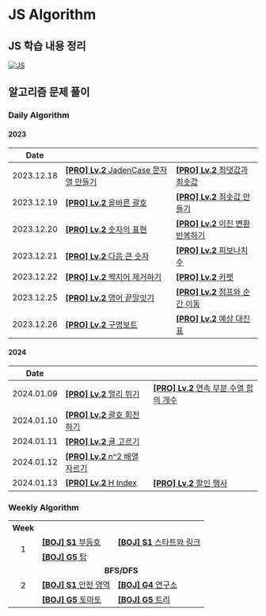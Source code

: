 # JS Algorithm

## JS 학습 내용 정리

[![JS]][Link]

## 알고리즘 문제 풀이

### Daily Algorithm

#### 2023

|    Date    |                                                                                                 |                                                                                       |
| :--------: | :---------------------------------------------------------------------------------------------- | :------------------------------------------------------------------------------------ |
| 2023.12.18 | [**[PRO] Lv.2** JadenCase 문자열 만들기](daily-algorithm/231218_PRO_JadenCase_문자열_만들기.md) | [**[PRO] Lv.2** 최댓값과 최솟값](daily-algorithm/231218_PRO_최댓값과_최솟값.md)       |
| 2023.12.19 | [**[PRO] Lv.2** 올바른 괄호](daily-algorithm/231219_PRO_올바른_괄호.md)                         | [**[PRO] Lv.2** 최솟값 만들기](daily-algorithm/231219_PRO_최솟값_만들기.md)           |
| 2023.12.20 | [**[PRO] Lv.2** 숫자의 표현](daily-algorithm/231220_PRO_숫자의_표현.md)                         | [**[PRO] Lv.2** 이진 변환 반복하기](daily-algorithm/231220_PRO_이진_변환_반복하기.md) |
| 2023.12.21 | [**[PRO] Lv.2** 다음 큰 숫자](daily-algorithm/231221_PRO_다음_큰_숫자.md)                       | [**[PRO] Lv.2** 피보나치 수](daily-algorithm/231221_PRO_피보나치_수.md)               |
| 2023.12.22 | [**[PRO] Lv.2** 짝지어 제거하기](daily-algorithm/231222_PRO_짝지어_제거하기.md)                 | [**[PRO] Lv.2** 카펫](daily-algorithm/231222_PRO_카펫.md)                             |
| 2023.12.25 | [**[PRO] Lv.2** 영어 끝말잇기](daily-algorithm/231225_PRO_영어_끝말잇기.md)                     | [**[PRO] Lv.2** 점프와 순간 이동](daily-algorithm/231225_PRO_점프와_순간_이동.md)     |
| 2023.12.26 | [**[PRO] Lv.2** 구명보트](daily-algorithm/231226_PRO_구명보트.md)                               | [**[PRO] Lv.2** 예상 대진표](daily-algorithm/231226_PRO_예상_대진표.md)               |

#### 2024

|    Date    |                                                                                 |                                                                                                   |
| :--------: | :------------------------------------------------------------------------------ | :------------------------------------------------------------------------------------------------ |
| 2024.01.09 | [**[PRO] Lv.2** 멀리 뛰기](daily-algorithm/240109_PRO_멀리_뛰기.md)             | [**[PRO] Lv.2** 연속 부분 수열 합의 개수](daily-algorithm/240109_PRO_연속_부분_수열_합의_개수.md) |
| 2024.01.10 | [**[PRO] Lv.2** 괄호 회전하기](daily-algorithm/240110_PRO_괄호_회전하기.md)     |                                                                                                   |
| 2024.01.11 | [**[PRO] Lv.2** 귤 고르기](daily-algorithm/240111_PRO_귤_고르기.md)             |                                                                                                   |
| 2024.01.12 | [**[PRO] Lv.2** n^2 배열 자르기](daily-algorithm/240112_PRO_n^2_배열_자르기.md) |                                                                                                   |
| 2024.01.13 | [**[PRO] Lv.2** H Index](daily-algorithm/240113_PRO_H_Index.md)                 | [**[PRO] Lv.2** 할인 행사](daily-algorithm/240113_PRO_할인_행사.md)                               |

### Weekly Algorithm

<table>
  <tr align="center">
    <th>Week</th></th>
    <th></th>
    <th></th>
  </tr>
  <tr>
    <td rowspan='2' align="center">1</td>
    <td><a href="weekly-algorithm/231221_BOJ_부등호.md"><b>[BOJ] S1</b> 부등호</a></td>
    <td><a href="weekly-algorithm/231221_BOJ_스타트와_링크.md"><b>[BOJ] S1</b> 스타트와 링크</a></td>
  </tr>
  <tr>
    <td><a href="weekly-algorithm/231221_BOJ_탑.md"><b>[BOJ] G5</b> 탑</a></td>
    <td></td>
  </tr>
  <tr>
    <td rowspan='3' align="center">2</td>
    <td colspan='2' align="center"><b>BFS/DFS</b></td>
  </tr>
  <tr>
    <td><a href="weekly-algorithm/231226_BOJ_안전_영역.md"><b>[BOJ] S1</b> 안전 영역</a></td>
    <td><a href="weekly-algorithm/231226_BOJ_연구소.md"><b>[BOJ] G4</b> 연구소</a></td>
  </tr>
  <tr>
    <td><a href="weekly-algorithm/231226_BOJ_토마토.md"><b>[BOJ] G5</b> 토마토</a></td>
    <td><a href="weekly-algorithm/231226_BOJ_트리.md"><b>[BOJ] G5</b> 트리</a></td>
  </tr>
</table>

<!---------------------------------------------------------------------------->

[JS]: https://github.com/chopinoff/js-algorithm/assets/107768516/9e9447a3-997a-44fc-afdd-e1b67f27f3a1
[Link]: JS_Learning_Notes.md
